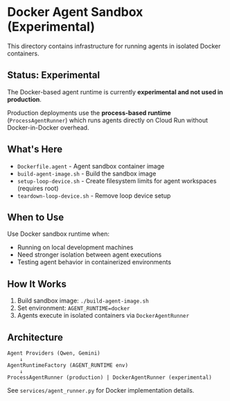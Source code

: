 # Docker Agent Sandbox (Experimental)

This directory contains infrastructure for running agents in isolated Docker containers.

## Status: Experimental

The Docker-based agent runtime is currently **experimental and not used in production**.

Production deployments use the **process-based runtime** (`ProcessAgentRunner`) which runs agents directly on Cloud Run without Docker-in-Docker overhead.

## What's Here

- `Dockerfile.agent` - Agent sandbox container image
- `build-agent-image.sh` - Build the sandbox image
- `setup-loop-device.sh` - Create filesystem limits for agent workspaces (requires root)
- `teardown-loop-device.sh` - Remove loop device setup

## When to Use

Use Docker sandbox runtime when:
- Running on local development machines
- Need stronger isolation between agent executions
- Testing agent behavior in containerized environments

## How It Works

1. Build sandbox image: `./build-agent-image.sh`
2. Set environment: `AGENT_RUNTIME=docker`
3. Agents execute in isolated containers via `DockerAgentRunner`

## Architecture

```
Agent Providers (Qwen, Gemini)
    ↓
AgentRuntimeFactory (AGENT_RUNTIME env)
    ↓
ProcessAgentRunner (production) | DockerAgentRunner (experimental)
```

See `services/agent_runner.py` for Docker implementation details.
